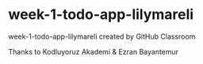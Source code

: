 # week-1-todo-app-lilymareli
week-1-todo-app-lilymareli created by GitHub Classroom

Thanks to Kodluyoruz Akademi & Ezran Bayantemur


